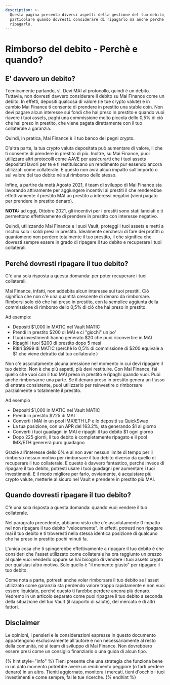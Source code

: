 ```yaml
---
description: >-
  Questa pagina presenta diversi aspetti della gestione del tuo debito, in
  particolare quando dovresti considerare di ripagarlo ma anche perché dovresti
  ripagarlo.
---
```


# Rimborso del debito - Perchè e quando?

## E' davvero un debito?

Tecnicamente parlando, sì. Devi MAI al protocollo, quindi è un debito. Tuttavia, non dovresti davvero considerare il debito su Mai Finance come un debito. In effetti, depositi qualcosa di valore \(le tue crypto valute\) e in cambio Mai Finance ti consente di prendere in prestito una stable coin. Non devi pagare alcun interesse sui fondi che hai preso in prestito e quando vuoi riavere i tuoi assets, paghi una commissione molto piccola dello 0,5% di ciò che hai preso in prestito, che viene pagata direttamente con il tuo collaterale a garanzia.

Quindi, in pratica, Mai Finance è il tuo banco dei pegni crypto.

D'altra parte, la tua crypto valuta depositata può aumentare di valore, il che ti consente di prendere in prestito di più. Inoltre, su Mai Finance, puoi utilizzare altri protocolli come AAVE per assicurarti che i tuoi assets depositati lavori per te e ti restituiscano un rendimento pur essendo ancora utilizzati come collaterale. E questo non avrà alcun impatto sull'importo o sul valore del tuo debito né sul rimborso dello stesso.

Infine, a partire da metà Agosto 2021, il team di sviluppo di Mai Finance sta lavorando attivamente per aggiungere incentivi ai prestiti il che renderebbe effettivamente il prestito MAI un prestito a interessi negativi \(vieni pagato per prendere in prestito denaro\). 

**NOTA:** ad oggi, Ottobre 2021, gli incentivi per i prestiti sono stati lanciati e ti permettono effettivamente di prendere in prestito con interesse negativo.

Quindi, utilizzando Mai Finance e i suoi Vault, proteggi i tuoi assets e metti a rischio solo i soldi presi in prestito. Idealmente cercherai di fare dei profitti o quantomeno non perdere totalmente il tuo prestito, il che significa che dovresti sempre essere in grado di ripagare il tuo debito e recuperare i tuoi collaterali.

## Perché dovresti ripagare il tuo debito?

C'è una sola risposta a questa domanda: per poter recuperare i tuoi collaterali.

Mai Finance, infatti, non addebita alcun interesse sui tuoi prestiti. Ciò significa che non c'è una quantità crescente di denaro da rimborsare. Rimborsi solo ciò che hai preso in prestito, con la semplice aggiunta della commissione di rimborso dello 0,5% di ciò che hai preso in prestito.

Ad esempio:

* Depositi $1,000 in MATIC nel Vault MATIC
* Prendi in prestito $200 di MAI e ci "giochi" un po'
* I tuoi investimenti hanno generato $20 che puoi riconvertire in MAI
* Ripaghi i tuoi $200 di prestito dopo 5 mesi
* Ritiri $999 di MATIC \(perchè lo 0,5% di commissione di $200 equivale a $1 che viene detratto dal tuo collaterale \)

Non c'è assolutamente alcuna pressione nel momento in cui devi ripagare il tuo debito. Non è che più aspetti, più devi restituire. Con Mai Finance, fai quello che vuoi con il tuo MAI preso in prestito e ripaghi quando vuoi. Puoi anche rimborsarne una parte. Se il denaro preso in prestito genera un flusso di entrate consistente, puoi utilizzarlo per reinvestire o rimborsare parzialmente o totalmente il prestito.

Ad esempio

* Depositi $1,000 in MATIC nel Vault MATIC
* Prendi in prestito $225 di MAI
* Converti i MAI in un pool IMX/ETH LP e lo depositi su QuickSwap
* La tua posizione, con un APR del 163.2%, sta generando $1 al giorno
* Converti i tuoi guadagni in MAI e ripaghi il tuo debito $1 ogni giorno
* Dopo 225 giorni, il tuo debito è completamente ripagato e il pool IMX/ETH genererà puro guadagno

Grazie all'interesse dello 0% e al non aver nessun limite di tempo per il rimborso nessun motivo per rimborsare il tuo debito diverso da quello di recuperare il tuo collaterale. E questo è davvero fantastico, perché invece di ripagare il tuo debito, potresti usare i tuoi guadagni per aumentare i tuoi investimenti. E il modo migliore per farlo, ovviamente, è acquistare più crypto valute, metterle al sicuro nel Vault e prendere in prestito più MAI.

## Quando dovresti ripagare il tuo debito?

C'è una sola risposta a questa domanda: quando vuoi vendere il tuo collaterale.

Nel paragrafo precedente, abbiamo visto che c'è assolutamente 0 impatto nel non ripagare il tuo debito "velocemente". In effetti,  potresti non ripagare mai il tuo debito e ti troveresti nella stessa identica posizione di qualcuno che ha preso in prestito pochi minuti fa.

L'unica cosa che ti spingerebbe effettivamente a ripagare il tuo debito è che consideri che l'asset utilizzato come collaterale ha ora raggiunto un prezzo al quale vuoi venderlo oppure se hai bisogno di vendere i tuoi assets crypto per qualsiasi altro motivo. Solo quello è "il momento giusto" per ripagare il tuo debito.

Come nota a parte, potresti anche voler rimborsare il tuo debito se l'asset utilizzato come garanzia sta perdendo valore troppo rapidamente e non vuoi essere liquidato, perché questo ti farebbe perdere ancora più denaro. Vedremo in un articolo separato come puoi ripagare il tuo debito a seconda della situazione del tuo Vault \(il rapporto di salute\), del mercato e di altri fattori.



## Disclaimer

Le opinioni, i pensieri e le considerazioni espresse in questo documento appartengono esclusivamente all'autore e non necessariamente al resto della comunità, né al team di sviluppo di Mai Finance. Non dovrebbero essere presi come un consiglio finanziario o una guida di alcun tipo.

{% hint style="info" %}
Tieni presente che una strategia che funziona bene in un dato momento potrebbe avere un rendimento peggiore \(o farti perdere denaro\) in un altro. Tieniti aggiornato, monitora i mercati, tieni d'occhio i tuoi investimenti e come sempre, fai le tue ricerche.
{% endhint %}

